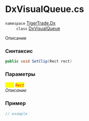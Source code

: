 
# DxVisualQueue.cs
`namespace` [TigerTrade.Dx](../../../TigerTrade.Dx.md)  
&nbsp;&nbsp;&nbsp;&nbsp;&nbsp;&nbsp;&nbsp;&nbsp;&nbsp;`class` [DxVisualQueue](../../DxVisualQueue.cs.md)

Описание

### Синтаксис
```csharp
public void SetClip(Rect rect)
```
### Параметры  
<mark style="color:yellow;">`rect`</mark> <mark style="color:red;">*`Rect`*</mark>  
 *Описание*  
  


### Пример  
```csharp
// example
```
                    
                    